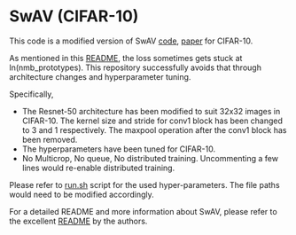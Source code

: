 # SwAV (CIFAR-10)
This code is a modified version of SwAV [code](https://github.com/facebookresearch/swav), [paper](https://arxiv.org/abs/2006.09882) for CIFAR-10.

As mentioned in this [README](https://github.com/facebookresearch/swav/README.md), the loss sometimes gets stuck at ln(nmb_prototypes). This repository successfully avoids that through architecture changes and hyperparameter tuning.


Specifically,
- The Resnet-50 architecture has been modified to suit 32x32 images in CIFAR-10. The kernel size and stride for conv1 block has been changed to 3 and 1 respectively. The maxpool operation after the conv1 block has been removed.
- The hyperparameters have been tuned for CIFAR-10.
- No Multicrop, No queue, No distributed training. Uncommenting a few lines would re-enable distributed training.

Please refer to [run.sh](./run.sh) script for the used hyper-parameters. The file paths would need to be modified accordingly.

For a detailed README and more information about SwAV, please refer to the excellent [README](https://github.com/facebookresearch/swav/README.md) by the authors.